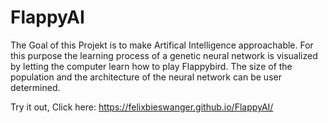 # FlappyAI

The Goal of this Projekt is to make Artifical Intelligence approachable. For this purpose the learning process of a genetic neural network is visualized by letting the computer learn how to play Flappybird. 
The size of the population and the architecture of the neural network can be user determined. 

Try it out, Click here: https://felixbieswanger.github.io/FlappyAI/
